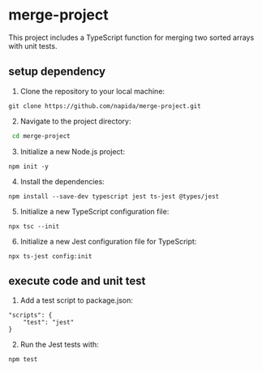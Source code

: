 # merge-project
This project includes a TypeScript function for merging two sorted arrays with unit tests.
## setup dependency 
1. Clone the repository to your local machine:
 ```
git clone https://github.com/napida/merge-project.git
```
2. Navigate to the project directory:
```bash
 cd merge-project
```
3. Initialize a new Node.js project:
```
npm init -y
```
4.  Install the dependencies:
```
npm install --save-dev typescript jest ts-jest @types/jest
 ```
5. Initialize a new TypeScript configuration file:
```
npx tsc --init
```
6. Initialize a new Jest configuration file for TypeScript:
```
npx ts-jest config:init
```
## execute code and unit test
1. Add a test script to package.json:
```
"scripts": {
    "test": "jest"
} 
```
2. Run the Jest tests with:
```
npm test
```
